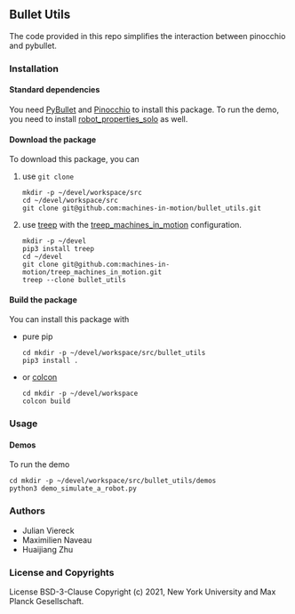 Bullet Utils
------

The code provided in this repo simplifies the interaction between pinocchio and pybullet.

### Installation

#### Standard dependencies

You need [PyBullet](https://github.com/bulletphysics/bullet3) and [Pinocchio](https://github.com/stack-of-tasks/pinocchio) to install this package. To run the demo, you need to install [robot_properties_solo](https://github.com/open-dynamic-robot-initiative/robot_properties_solo) as well.

#### Download the package

To download this package, you can

1. use `git clone`  
    ```
    mkdir -p ~/devel/workspace/src
    cd ~/devel/workspace/src
    git clone git@github.com:machines-in-motion/bullet_utils.git
    ```

2. use [treep](https://gitlab.is.tue.mpg.de/amd-clmc/treep) with the [treep_machines_in_motion](https://github.com/machines-in-motion/treep_machines_in_motion) configuration.  
    ```
    mkdir -p ~/devel
    pip3 install treep
    cd ~/devel
    git clone git@github.com:machines-in-motion/treep_machines_in_motion.git
    treep --clone bullet_utils
    ```

#### Build the package

You can install this package with 
- pure pip  
    ```
    cd mkdir -p ~/devel/workspace/src/bullet_utils
    pip3 install .
    ```

- or [colcon](https://github.com/machines-in-motion/machines-in-motion.github.io/wiki/use_colcon)  
    ```
    cd mkdir -p ~/devel/workspace
    colcon build
    ```

### Usage

#### Demos

To run the demo
```
cd mkdir -p ~/devel/workspace/src/bullet_utils/demos
python3 demo_simulate_a_robot.py
```

### Authors

- Julian Viereck
- Maximilien Naveau
- Huaijiang Zhu

### License and Copyrights

License BSD-3-Clause
Copyright (c) 2021, New York University and Max Planck Gesellschaft.


